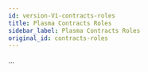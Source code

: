 ```yaml
---
id: version-V1-contracts-roles
title: Plasma Contracts Roles
sidebar_label: Plasma Contracts Roles
original_id: contracts-roles
---
```


...